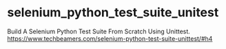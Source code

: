 # selenium_python_test_suite_unitest
Build A Selenium Python Test Suite From Scratch Using Unittest.
https://www.techbeamers.com/selenium-python-test-suite-unittest/#h4
